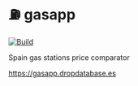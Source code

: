# ⛽ gasapp

[![Build](https://github.com/callmewind/informer/actions/workflows/build.yml/badge.svg)](https://github.com/callmewind/informer/actions/workflows/build.yml)

Spain gas stations price comparator

https://gasapp.dropdatabase.es
